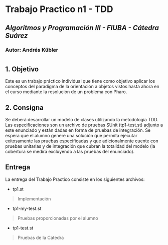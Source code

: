 # Trabajo Practico n1 - TDD
## *Algoritmos y Programación III - FIUBA - Cátedra Suárez* 
### Autor: Andrés Kübler
#

## **1. Objetivo**
Este es un trabajo práctico individual que tiene como objetivo aplicar los conceptos del paradigma de la orientación a objetos vistos hasta ahora en el curso mediante la resolución de un problema con Pharo.

## **2. Consigna**
Se deberá desarrollar un modelo de clases utilizando la metodología TDD. Las especificaciones son un archivo de pruebas SUnit (tp1-test.st) adjunto a este enunciado y están dadas en forma de pruebas de integración. Se espera que el alumno genere una solución que permita ejecutar exitosamente las pruebas especificadas y que adicionalmente cuente con pruebas unitarias y de integración que cubran la totalidad del modelo (la cobertura se medirá excluyendo a las pruebas del enunciado).

## **Entrega**
La entrega del Trabajo Practico consiste en los siguientes archivos:
- tp1.st
>Implementación
- tp1-my-test.st
>Pruebas proporcionadas por el alumno
- tp1-test.st
>Pruebas de la Cátedra